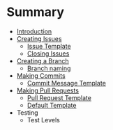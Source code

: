 # Summary

* [Introduction](README.md)
* [Creating Issues](creating-issues.md)
  * [Issue Template](creating-issues/issue-template.md)
  * [Closing Issues](creating-issues/closing-issues.md)
* [Creating a Branch](creating-a-branch.md)
  * [Branch naming](creating-a-branch/branch-naming.md)
* [Making Commits](making-commits.md)
  * [Commit Message Template](making-commits/commit-message-template.md)
* [Making Pull Requests](making-pull-requests.md)
  * [Pull Request Template](making-pull-requests/pull-request-template.md)
  * [Default Template](making-pull-requests/default-template.md)
* Testing
  * Test Levels



